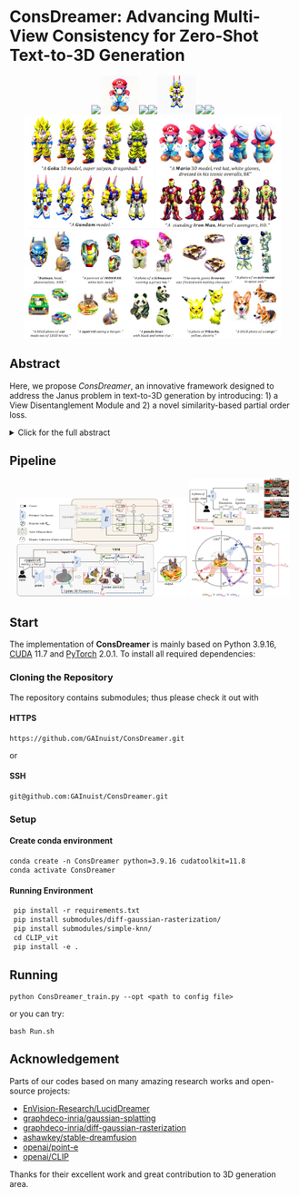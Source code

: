 # ConsDreamer: Advancing Multi-View Consistency for Zero-Shot Text-to-3D Generation


<div align=center>
<img src="resources/batman.gif" width="13.57%"/><img src="resources/mario.gif" width="13.57%"/><img src="resources/goku.gif" width="13.57%"/><img src="resources/brownie.gif" width="13.57%"/><img src="resources/gundam.gif" width="13.57%"/><img src="resources/schnauzer.gif" width="13.57%"/><img src="resources/corgii.gif" width="13.57%"/>

</div>


<div align="center">
  <img src="resources/results.png"width="90%" />
</div>

## Abstract
Here, we propose *ConsDreamer*, an innovative framework designed to address the Janus problem in text-to-3D generation by introducing: 1) a View Disentanglement Module and 2) a novel similarity-based partial order loss.
<details>
<summary>Click for the full abstract <b></b></summary>
Recent advances in zero-shot text-to-3D generation have revolutionized 3D content creation by enabling direct synthesis from textual descriptions. While state-of-the-art (SOTA) methods leverage 3D Gaussian Splatting with score distillation to enhance multi-view rendering through pre-trained T2I models, they suffer from inherent view biases in T2I priors that lead to inconsistent 3D generation, particularly manifesting as the multi-face Janus problem, where objects exhibit conflicting features across views.

To address this fundamental challenge, we propose **ConsDreamer**, a novel framework that mitigates view bias by refining both the conditional and unconditional terms in the score distillation process:
- **View Disentanglement Module (VDM)**: Eliminates viewpoint biases in conditional prompts by decoupling irrelevant view components and injecting precise camera parameters
- **Similarity-based partial order loss**: Enforces geometric consistency in the unconditional term by aligning cosine similarities with azimuth relationships

Extensive experiments validate that ConsDreamer effectively mitigates the multi-face Janus problem in text-to-3D generation, surpassing existing methods in both quality and consistency.
</details>

## Pipeline
<div align="center">
  <img src="resources/total_pipeline.png" width="60%" />
  <img src="resources/pipeline2.png" width="35%" /> 
</div>

## Start
The implementation of **ConsDreamer** is mainly based on Python 3.9.16, [CUDA](https://developer.nvidia.com/cuda-toolkit-archive) 11.7 and [PyTorch](https://pytorch.org/) 2.0.1. To install all required dependencies:

### Cloning the Repository
The repository contains submodules; thus please check it out with
#### HTTPS
```
https://github.com/GAInuist/ConsDreamer.git
```
or
#### SSH
```
git@github.com:GAInuist/ConsDreamer.git
```

### Setup

#### Create conda environment
```
conda create -n ConsDreamer python=3.9.16 cudatoolkit=11.8
conda activate ConsDreamer
```

#### Running Environment
```
 pip install -r requirements.txt
 pip install submodules/diff-gaussian-rasterization/
 pip install submodules/simple-knn/
 cd CLIP_vit
 pip install -e .
```

## Running
```
python ConsDreamer_train.py --opt <path to config file>
```
or you can try:
```
bash Run.sh
```

## Acknowledgement
Parts of our codes based on many amazing research works and open-source projects:
* [EnVision-Research/LucidDreamer](https://github.com/EnVision-Research/LucidDreamer.git)
* [graphdeco-inria/gaussian-splatting](https://github.com/graphdeco-inria/gaussian-splatting.git)
* [graphdeco-inria/diff-gaussian-rasterization](https://github.com/graphdeco-inria/diff-gaussian-rasterization.git)
* [ashawkey/stable-dreamfusion](https://github.com/ashawkey/stable-dreamfusion.git)
* [openai/point-e](https://github.com/openai/point-e.git)
* [openai/CLIP](https://github.com/openai/CLIP.git)

Thanks for their excellent work and great contribution to 3D generation area.



